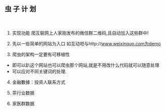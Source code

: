 ## 虫 子 计 划 ##
　　　　　　　　

1. 实现功能
 爬互联网上人家刚发布的微信群二维码,且自动加入这些群中!


2. 先以一些简单的网站为入口 如互动吧与http://www.weixinqun.com为demo 

3. 爬虫的架构一定要有可移植性

* 即可以趴这个网站也可以爬虫那个网站,就是不用改什么代码就可以随意处理
* 可以应对不同关键词的处理.

4. 金融數據：投资人联系方式

5. 茶行业数据

6. 家医群数据
